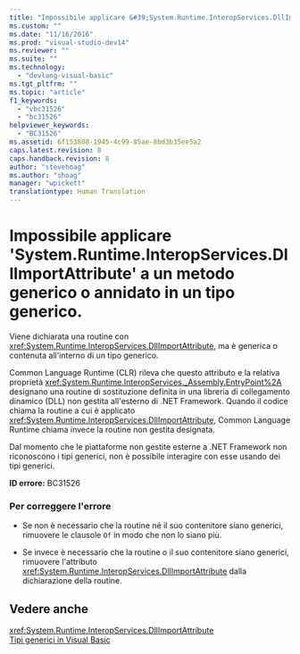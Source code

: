 ```yaml
---
title: "Impossibile applicare &#39;System.Runtime.InteropServices.DllImportAttribute&#39; a un metodo generico o annidato in un tipo generico. | Microsoft Docs"
ms.custom: ""
ms.date: "11/16/2016"
ms.prod: "visual-studio-dev14"
ms.reviewer: ""
ms.suite: ""
ms.technology: 
  - "devlang-visual-basic"
ms.tgt_pltfrm: ""
ms.topic: "article"
f1_keywords: 
  - "vbc31526"
  - "bc31526"
helpviewer_keywords: 
  - "BC31526"
ms.assetid: 6f153808-1945-4c99-85ae-8bd3b35ee5a2
caps.latest.revision: 8
caps.handback.revision: 8
author: "stevehoag"
ms.author: "shoag"
manager: "wpickett"
translationtype: Human Translation
---
```

# Impossibile applicare &#39;System.Runtime.InteropServices.DllImportAttribute&#39; a un metodo generico o annidato in un tipo generico.
Viene dichiarata una routine con <xref:System.Runtime.InteropServices.DllImportAttribute>, ma è generica o contenuta all'interno di un tipo generico.  
  
 Common Language Runtime \(CLR\) rileva che questo attributo e la relativa proprietà <xref:System.Runtime.InteropServices._Assembly.EntryPoint%2A> designano una routine di sostituzione definita in una libreria di collegamento dinamico \(DLL\) non gestita all'esterno di .NET Framework. Quando il codice chiama la routine a cui è applicato <xref:System.Runtime.InteropServices.DllImportAttribute>, Common Language Runtime chiama invece la routine non gestita designata.  
  
 Dal momento che le piattaforme non gestite esterne a .NET Framework non riconoscono i tipi generici, non è possibile interagire con esse usando dei tipi generici.  
  
 **ID errore:** BC31526  
  
### Per correggere l'errore  
  
-   Se non è necessario che la routine né il suo contenitore siano generici, rimuovere le clausole `Of` in modo che non lo siano più.  
  
-   Se invece è necessario che la routine o il suo contenitore siano generici, rimuovere l'attributo <xref:System.Runtime.InteropServices.DllImportAttribute> dalla dichiarazione della routine.  
  
## Vedere anche  
 <xref:System.Runtime.InteropServices.DllImportAttribute>   
 [Tipi generici in Visual Basic](../../visual-basic/programming-guide/language-features/data-types/generic-types.md)